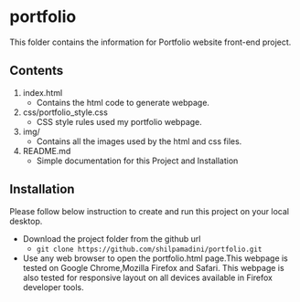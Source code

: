 # portfolio

This folder contains the information for Portfolio website front-end project.

## Contents

1. index.html
    * Contains the html code to generate webpage.
2. css/portfolio_style.css
    * CSS style rules used my portfolio webpage.
3. img/
    * Contains all the images used by the html and css files.
4. README.md
    * Simple documentation for this Project and Installation

## Installation

Please follow below instruction to create and run this project on your local desktop.
* Download the project folder from the github url
	* ```git clone https://github.com/shilpamadini/portfolio.git```
* Use any web browser to open the portfolio.html page.This webpage is tested
on Google Chrome,Mozilla Firefox and Safari. This webpage is also tested for responsive layout on all devices available in Firefox developer tools.
